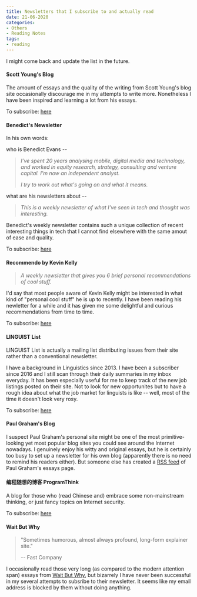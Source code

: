 ```yaml
---
title: Newsletters that I subscribe to and actually read
date: 21-06-2020
categories:
- Others
- Reading Notes
tags:
- reading
---
```


I might come back and update the list in the future.



#### Scott Young's Blog

The amount of essays and the quality of the writing from Scott Young's blog site occasionally discourage me in my attempts to write more. Nonetheless I have been inspired and learning a lot from his essays.



To subscribe: [here](https://www.scotthyoung.com/blog/newsletter/)



#### Benedict's Newsletter

In his own words:

who is Benedict Evans --

> *I’ve spent 20 years analysing mobile, digital media and technology, and worked in equity research, strategy, consulting and venture capital. I’m now an independent analyst.*
>
> *I try to work out what's going on and what it means.*

what are his newsletters about --

> *This is a weekly newsletter of what I've seen in tech and thought was interesting.*



Benedict's weekly newsletter contains such a unique collection of recent interesting things in tech that I cannot find elsewhere with the same amout of ease and quality.



To subscribe: [here](https://www.ben-evans.com/newsletter)



#### Recommendo by Kevin Kelly

> *A weekly newsletter that gives you 6 brief personal recommendations of cool stuff.*

I'd say that most people aware of Kevin Kelly might be interested in what kind of "personal cool stuff" he is up to recently. I have been reading his newletter for a while and it has given me some delightful and curious recommendations from time to time.



To subscribe: [here](https://www.getrevue.co/profile/Recomendo)



#### LINGUIST List

LINGUIST List is actually a mailing list distributing issues from their site rather than a conventional newsletter.

I have a background in Linguistics since 2013. I have been a subscriber since 2016 and I still scan through their daily summaries in my inbox everyday. It has been especially useful for me to keep track of the new job listings posted on their site. Not to look for new opportunites but to have a rough idea about what the job market for linguists is like -- well, most of the time it doesn't look very rosy.



To subscribe: [here](https://new.linguistlist.org/subscribe/)



#### Paul Graham's Blog

I suspect Paul Graham's personal site might be one of the most primitive-looking yet most popular blog sites you could see around the Internet nowadays. I genuinely enjoy his witty and original essays, but he is certainly too busy to set up a newsletter for his own blog (apparently there is no need to remind his readers either). But someone else has created a [RSS feed](http://www.paulgraham.com/rss.html) of Paul Graham's essays page.



#### 编程随想的博客 ProgramThink

A blog for those who (read Chinese and) embrace some non-mainstream thinking, or just fancy topics on Internet security.



To subscribe: [here](https://program-think.blogspot.com/2013/06/email-subscription.html)



#### Wait But Why

> "Sometimes humorous, almost always profound, long-form explainer site."
>
> -- Fast Company

I occasionally read those very long (as compared to the modern attention span) essays from [Wait But Why](https://waitbutwhy.com), but bizarrely I have never been successful in my several attempts to subsribe to their newsletter. It seems like my email address is blocked by them without doing anything.